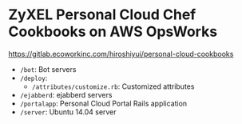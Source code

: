 # ZyXEL Personal Cloud Chef Cookbooks on AWS OpsWorks

https://gitlab.ecoworkinc.com/hiroshiyui/personal-cloud-cookbooks

* `/bot`: Bot servers
* `/deploy`:
  * `/attributes/customize.rb`: Customized attributes
* `/ejabberd`: ejabberd servers
* `/portalapp`: Personal Cloud Portal Rails application
* `/server`: Ubuntu 14.04 server


